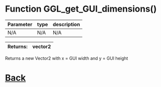 # Function GGL_get_GUI_dimensions()

|  Parameter    |  type   |     description        |
|--             |       --|--                      |
|   N/A      | N/A  | N/A |

| Returns:  | vector2 |
|--         |                             --|

Returns a new Vector2 with x = GUI width and y = GUI height

# [Back](https://github.com/Ced30/GML-GUI-Library-GGL-Documentation/blob/main/API/GGL_Functions.md)
